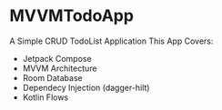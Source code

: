 # MVVMTodoApp

A Simple CRUD TodoList Application
This App Covers:
* Jetpack Compose
* MVVM Architecture
* Room Database
* Dependecy Injection (dagger-hilt)
* Kotlin Flows
